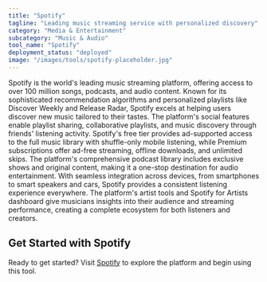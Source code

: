 ```yaml
---
title: "Spotify"
tagline: "Leading music streaming service with personalized discovery"
category: "Media & Entertainment"
subcategory: "Music & Audio"
tool_name: "Spotify"
deployment_status: "deployed"
image: "/images/tools/spotify-placeholder.jpg"
---
```

Spotify is the world's leading music streaming platform, offering access to over 100 million songs, podcasts, and audio content. Known for its sophisticated recommendation algorithms and personalized playlists like Discover Weekly and Release Radar, Spotify excels at helping users discover new music tailored to their tastes. The platform's social features enable playlist sharing, collaborative playlists, and music discovery through friends' listening activity. Spotify's free tier provides ad-supported access to the full music library with shuffle-only mobile listening, while Premium subscriptions offer ad-free streaming, offline downloads, and unlimited skips. The platform's comprehensive podcast library includes exclusive shows and original content, making it a one-stop destination for audio entertainment. With seamless integration across devices, from smartphones to smart speakers and cars, Spotify provides a consistent listening experience everywhere. The platform's artist tools and Spotify for Artists dashboard give musicians insights into their audience and streaming performance, creating a complete ecosystem for both listeners and creators.
## Get Started with Spotify

Ready to get started? Visit [Spotify](https://spotify.com) to explore the platform and begin using this tool.
